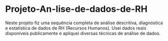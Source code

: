# Projeto-An-lise-de-dados-de-RH
Neste projeto fiz uma sequência completa de análise descritiva, diagnóstica e estatística de dados de RH (Recursos Humanos). Usei dados reais disponíveis publicamente e apliquei diversas técnicas de análise de dados.
